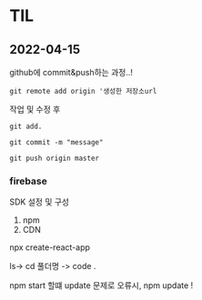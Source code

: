# TIL
## 2022-04-15
github에 commit&push하는 과정..!

`git remote add origin '생성한 저장소url
`

작업 및 수정 후

`git add.
`

`git commit -m "message"`

`git push origin master`

### firebase 
SDK 설정 및 구성

1. npm 
2. CDN

npx create-react-app

ls-> cd 풀더명 -> code .

npm start 할떄 update 문제로 오류시, npm update !

